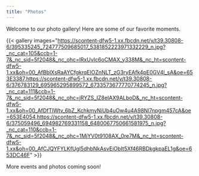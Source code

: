 ```yaml
---
title: "Photos"
---
```


Welcome to our photo gallery! Here are some of our favorite moments.

{{< gallery images="https://scontent-dfw5-1.xx.fbcdn.net/v/t39.30808-6/395335245_724777509685017_5381852223971332229_n.jpg?_nc_cat=105&ccb=1-7&_nc_sid=5f2048&_nc_ohc=lRxUvIc6oCMAX_y338M&_nc_ht=scontent-dfw5-1.xx&oh=00_AfBblXsRaAYCfgkrqElOZnNLT_zG3ryEAfk4pE0GV4l_sA&oe=653E3387,https://scontent-dfw5-1.xx.fbcdn.net/v/t39.30808-6/376783129_695965295899572_6733573677770774245_n.jpg?_nc_cat=111&ccb=1-7&_nc_sid=5f2048&_nc_ohc=jRYZS_IZ8eIAX9ALboD&_nc_ht=scontent-dfw5-1.xx&oh=00_AfDfTlWtv_6bZ_KchkmyNiUb4uOw4u4A98Nl7npgm457cA&oe=653E4054,https://scontent-dfw5-1.xx.fbcdn.net/v/t39.30808-6/375059496_694982769331158_6480067750661581975_n.jpg?_nc_cat=110&ccb=1-7&_nc_sid=5f2048&_nc_ohc=1MjYV0t9108AX_0re7M&_nc_ht=scontent-dfw5-1.xx&oh=00_AfCJQYFYLKfUgl5dhbNkAsvEiObIt5Xf46RBDkgkpaEL1g&oe=653DC46F" >}}

More events and photos coming soon!
